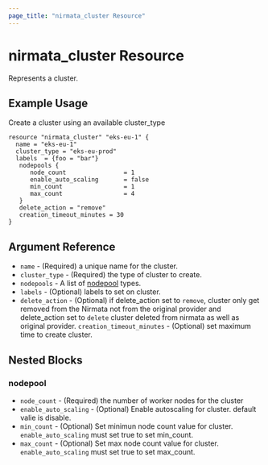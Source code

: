 ```yaml
---
page_title: "nirmata_cluster Resource"
---
```


# nirmata_cluster Resource

Represents a cluster. 

## Example Usage

Create a cluster using an available cluster_type

```hcl
resource "nirmata_cluster" "eks-eu-1" {
  name = "eks-eu-1"
  cluster_type = "eks-eu-prod"
  labels  = {foo = "bar"}
   nodepools {
      node_count                = 1 
      enable_auto_scaling       = false
      min_count                 = 1
      max_count                 = 4
   }
   delete_action = "remove"
   creation_timeout_minutes = 30
}

```

## Argument Reference

* `name` - (Required) a unique name for the cluster.
* `cluster_type` - (Required) the type of cluster to create.
* `nodepools` - A list of [nodepool](#nodepool) types.
* `labels` - (Optional) labels to set on cluster.
* `delete_action` - (Optional) if delete_action set to `remove`, cluster only get removed from the Nirmata not from the original provider and delete_action set to `delete` cluster deleted from nirmata as well as original provider.
`creation_timeout_minutes` - (Optional) set maximum time to create cluster.

## Nested Blocks

### nodepool

* `node_count` - (Required) the number of worker nodes for the cluster
* `enable_auto_scaling` - (Optional) Enable autoscaling for cluster. default valie is disable.
* `min_count` - (Optional) Set minimun node count value for cluster. `enable_auto_scaling` must set true to set min_count.
* `max_count` - (Optional) Set max node count value for cluster. `enable_auto_scaling` must set true to set max_count.

